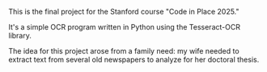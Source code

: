 This is the final project for the Stanford course "Code in Place 2025."

It's a simple OCR program written in Python using the Tesseract-OCR library.

The idea for this project arose from a family need: my wife needed to extract text from several old newspapers to analyze for her doctoral thesis.
